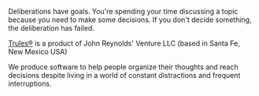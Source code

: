 Deliberations have goals. You're spending your time discussing a topic because you need to make some decisions.
If you don't decide something, the deliberation has failed.


[Trules®](https://trules.app) is a product of 
John Reynolds' Venture LLC (based in Santa Fe, New Mexico USA)

We produce software to help people organize their thoughts and reach decisions despite living in a world of constant distractions and frequent interruptions.

